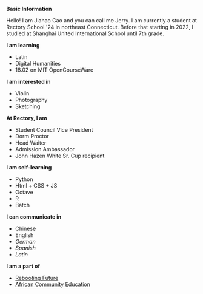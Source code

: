 **Basic Information**

Hello! I am Jiahao Cao and you can call me Jerry. I am currently a student at Rectory School '24 in northeast Connecticut. Before that starting in 2022, I studied at Shanghai United International School until 7th grade.

**I am learning**
- Latin
- Digital Humanities
- 18.02 on MIT OpenCourseWare

**I am interested in**
- Violin
- Photography
- Sketching

**At Rectory, I am**
- Student Council Vice President
- Dorm Proctor
- Head Waiter
- Admission Ambassador
- John Hazen White Sr. Cup recipient

**I am self-learning**
- Python
- Html + CSS + JS
- Octave
- R
- Batch

**I can communicate in**
- Chinese
- English
- *German*
- *Spanish*
- *Latin*

**I am a part of**
- [Rebooting Future](https://jerrycaojh.github.io/rebooting-future/)
- [African Community Education](https://www.africancommunityeducation.org/)
